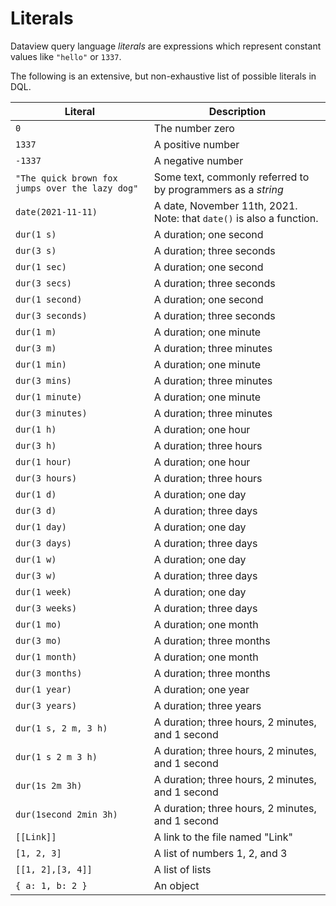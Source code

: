 # Literals

Dataview query language *literals* are expressions which represent constant values like `"hello"` or `1337`.

The following is an extensive, but non-exhaustive list of possible literals in DQL.

|Literal|Description|
|-|-|
|`0`|The number zero|
|`1337`|A positive number|
|`-1337`|A negative number|
|`"The quick brown fox jumps over the lazy dog"`|Some text, commonly referred to by programmers as a *string*|
|`date(2021-11-11)`|A date, November 11th, 2021. Note: that `date()` is also a function.|
|`dur(1 s)`|A duration; one second|
|`dur(3 s)`|A duration; three seconds|
|`dur(1 sec)`|A duration; one second|
|`dur(3 secs)`|A duration; three seconds|
|`dur(1 second)`|A duration; one second|
|`dur(3 seconds)`|A duration; three seconds|
|`dur(1 m)`|A duration; one minute|
|`dur(3 m)`|A duration; three minutes|
|`dur(1 min)`|A duration; one minute|
|`dur(3 mins)`|A duration; three minutes|
|`dur(1 minute)`|A duration; one minute|
|`dur(3 minutes)`|A duration; three minutes|
|`dur(1 h)`|A duration; one hour|
|`dur(3 h)`|A duration; three hours|
|`dur(1 hour)`|A duration; one hour|
|`dur(3 hours)`|A duration; three hours|
|`dur(1 d)`|A duration; one day|
|`dur(3 d)`|A duration; three days|
|`dur(1 day)`|A duration; one day|
|`dur(3 days)`|A duration; three days|
|`dur(1 w)`|A duration; one day|
|`dur(3 w)`|A duration; three days|
|`dur(1 week)`|A duration; one day|
|`dur(3 weeks)`|A duration; three days|
|`dur(1 mo)`|A duration; one month|
|`dur(3 mo)`|A duration; three months
|`dur(1 month)`|A duration; one month|
|`dur(3 months)`|A duration; three months|
|`dur(1 year)`|A duration; one year|
|`dur(3 years)`|A duration; three years|
|`dur(1 s, 2 m, 3 h)`|A duration; three hours, 2 minutes, and 1 second|
|`dur(1 s 2 m 3 h)`|A duration; three hours, 2 minutes, and 1 second|
|`dur(1s 2m 3h)`|A duration; three hours, 2 minutes, and 1 second|
|`dur(1second 2min 3h)`|A duration; three hours, 2 minutes, and 1 second|
|`[[Link]]`|A link to the file named "Link"|
|`[1, 2, 3]`|A list of numbers 1, 2, and 3|
|`[[1, 2],[3, 4]]`|A list of lists|
|`{ a: 1, b: 2 }`|An object| 

